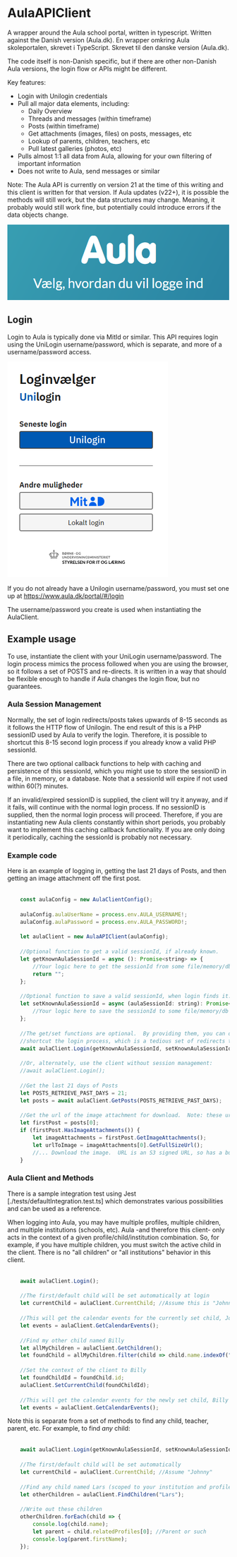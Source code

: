 # AulaAPIClient

A wrapper around the Aula school portal, written in typescript. Written against the Danish version (Aula.dk).
En wrapper omkring Aula skoleportalen, skrevet i TypeScript. Skrevet til den danske version (Aula.dk).

The code itself is non-Danish specific, but if there are other non-Danish Aula versions, the login flow or APIs might be different.

Key features:
- Login with Unilogin credentials
- Pull all major data elements, including:
    - Daily Overview
    - Threads and messages (within timeframe)
    - Posts (within timeframe)
    - Get attachments (images, files) on posts, messages, etc
    - Lookup of parents, children, teachers, etc
    - Pull latest galleries (photos, etc)
- Pulls almost 1:1 all data from Aula, allowing for your own filtering of important information
- Does not write to Aula, send messages or similar

Note: The Aula API is currently on version 21 at the time of this writing and this client is written for that version.  If Aula updates (v22+), it is possible the methods will still work, but the data structures may change. Meaning, it probably would still work fine, but potentially could introduce errors if the data objects change.


![](./media/aula-logo.png)

## Login

Login to Aula is typically done via MitId or similar.  This API requires login using the UniLogin username/password, which is separate, and more of a username/password access. 

![](./media/uni-login.png)

If you do not already have a Unilogin username/password, you must set one up at
https://www.aula.dk/portal/#/login

The username/password you create is used when instantiating the AulaClient.

## Example usage

To use, instantiate the client with your UniLogin username/password. The login process mimics the process followed when you are using the browser, so it follows a set of POSTS and re-directs.  It is written in a way that should be flexible enough to handle if Aula changes the login flow, but no guarantees.

### Aula Session Management

Normally, the set of login redirects/posts takes upwards of 8-15 seconds as it follows the HTTP flow of Unilogin.  The end result of this is a PHP sessionID used by Aula to verify the login.  Therefore, it is possible to shortcut this 8-15 second login process if you already know a valid PHP sessionId. 

There are two optional callback functions to help with caching and persistence of this sessionId, which you might use to store the sessionID in a file, in memory, or a database.  Note that a sessionId will expire if not used within 60(?) minutes.

If an invalid/expired sessionID is supplied, the client will try it anyway, and if it fails, will continue with the normal login process. If no sessionID is supplied, then the normal login process will proceed.  Therefore, if you are instantiating new Aula clients constantly within short periods, you probably want to implement this caching callback functionality.   If you are only doing it periodically, caching the sessionId is probably not necessary. 

### Example code

Here is an example of logging in, getting the last 21 days of Posts, and then getting an image attachment off the first post.

````javascript

    const aulaConfig = new AulaClientConfig();

    aulaConfig.aulaUserName = process.env.AULA_USERNAME!;
    aulaConfig.aulaPassword = process.env.AULA_PASSWORD!;
    
    let aulaClient = new AulaAPIClient(aulaConfig);

    //Optional function to get a valid sessionId, if already known.
    let getKnownAulaSessionId = async (): Promise<string> => {
        //Your logic here to get the sessionId from some file/memory/db cache, if you want
        return "";
    };

    //Optional function to save a valid sessionId, when login finds it.
    let setKnownAulaSessionId = async (aulaSessionId: string): Promise<void> => {
        //Your logic here to save the sessionId to some file/memory/db cache, if you want
    };

    //The get/set functions are optional.  By providing them, you can optionally 
    //shortcut the login process, which is a tedious set of redirects that takes 10+ seconds
    await aulaClient.Login(getKnownAulaSessionId, setKnownAulaSessionId);

    //Or, alternately, use the client without session management:
    //await aulaClient.Login();

    //Get the last 21 days of Posts
    let POSTS_RETRIEVE_PAST_DAYS = 21;
    let posts = await aulaClient.GetPosts(POSTS_RETRIEVE_PAST_DAYS);

    //Get the url of the image attachment for download.  Note: these urls have an expiration, so must be used quickly.
    let firstPost = posts[0];
    if (firstPost.HasImageAttachments()) {
        let imageAttachments = firstPost.GetImageAttachments();
        let urlToImage = imageAttachments[0].GetFullSizeUrl();
        //... Download the image.  URL is an S3 signed URL, so has a built-in time expiration
    }

````
### Aula Client and Methods

There is a sample integration test using Jest [./tests/defaultIntegration.test.ts] which demonstrates various possibilities and can be used as a reference.

When logging into Aula, you may have multiple profiles, multiple children, and multiple institutions (schools, etc).  Aula -and therefore this client- only acts in the context of a given profile/child/institution combination.  So, for example, if you have multiple children, you must switch the active child in the client.  There is no "all children" or "all institutions" behavior in this client.

````javascript

    await aulaClient.Login();

    //The first/default child will be set automatically at login
    let currentChild = aulaClient.CurrentChild; //Assume this is "Johnny"

    //This will get the calendar events for the currently set child, Johnny
    let events = aulaClient.GetCalendarEvents();

    //Find my other child named Billy
    let allMyChildren = aulaClient.GetChildren();
    let foundChild = allMyChildren.filter(child => child.name.indexOf("Billy") > -1)[0];

    //Set the context of the client to Billy
    let foundChildId = foundChild.id;
    aulaClient.SetCurrentChild(foundChildId);

    //This will get the calendar events for the newly set child, Billy
    let events = aulaClient.GetCalendarEvents();

````

Note this is separate from a set of methods to find any child, teacher, parent, etc.  For example, to find *any* child:

````javascript

    await aulaClient.Login(getKnownAulaSessionId, setKnownAulaSessionId);

    //The first/default child will be set automatically
    let currentChild = aulaClient.CurrentChild; //Assume "Johnny"

    //Find any child named Lars (scoped to your institution and profile access)
    let otherChildren = aulaClient.FindChildren("Lars"); 

    //Write out these children
    otherChildren.forEach(child => {
        console.log(child.name);
        let parent = child.relatedProfiles[0]; //Parent or such
        console.log(parent.firstName);
    });

````




